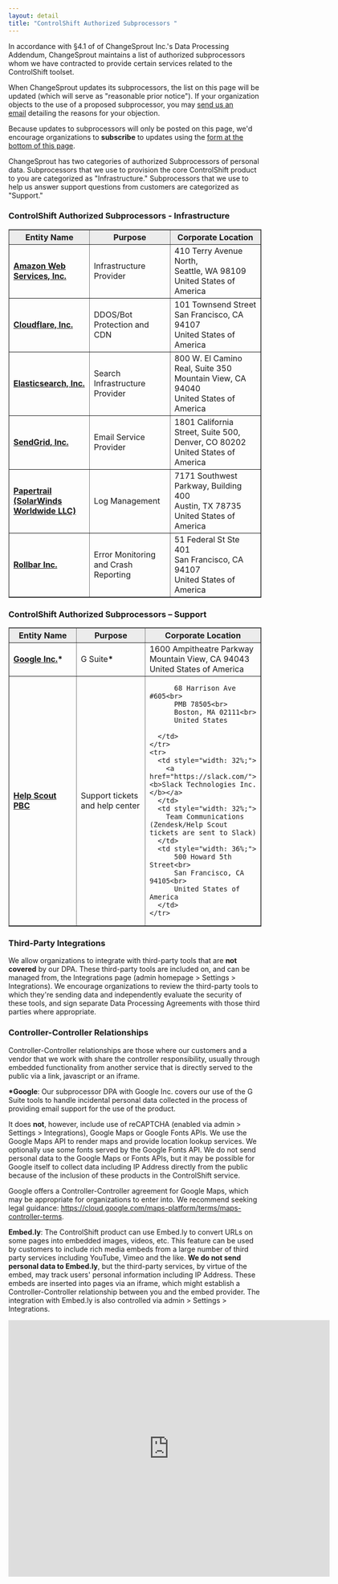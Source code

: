```yaml
---
layout: detail
title: "ControlShift Authorized Subprocessors "
---
```

In accordance with §4.1 of of ChangeSprout Inc.'s Data Processing Addendum, ChangeSprout maintains a list of authorized subprocessors whom we have contracted to provide certain services related to the ControlShift toolset. 

When ChangeSprout updates its subprocessors, the list on this page will be updated (which will serve as "reasonable prior notice"). If your organization objects to the use of a proposed subprocessor, you may [send us an email](mailto:support@controlshiftlabs.com) detailing the reasons for your objection. 

Because updates to subprocessors will only be posted on this page, we'd encourage organizations to **subscribe** to updates using the <a href="#subscribe">form at the bottom of this page</a>.

ChangeSprout has two categories of authorized Subprocessors of personal data. Subprocessors that we use to provision the core ControlShift product to you are categorized as "Infrastructure." Subprocessors that we use to help us answer support questions from customers are categorized as "Support."

### ControlShift Authorized Subprocessors - Infrastructure

<table style="width: 100%;" border="1" cellpadding="15px">
  <thead>
    <tr style="background-color: #ececec;">
      <th style="width: 32%;"><b>Entity Name</b></th>
      <th style="width: 32%;"><b>Purpose</b></th>
      <th style="width: 36%;"><b>Corporate Location</b></th></tr>
  </thead>
  <tbody>
    <tr><td style="width: 32%;"><a href="https://aws.amazon.com/"><b>Amazon Web Services, Inc.</b></a></td>
      <td style="width: 32%;">
        Infrastructure Provider
      </td>
      <td style="width: 35%;">
      410 Terry Avenue North,<br>Seattle, WA 98109<br>United States of America
      </td>
    </tr>
    <tr>
      <td style="width: 32%;"><a href="https://www.cloudflare.com/"><b>Cloudflare, Inc.</b></a></td>
      <td style="width: 32%;">
        DDOS/Bot Protection and CDN
      </td>
      <td style="width: 36%;">
          101 Townsend Street<br>
          San Francisco, CA 94107<br>
          United States of America
      </td>
    </tr>
    <tr>
      <td style="width: 32%;"><a href="https://www.elastic.co/"><b>Elasticsearch, Inc.</b></a></td>
      <td style="width: 32%;">
        Search Infrastructure Provider
      </td>
      <td style="width: 36%;">
          800 W. El Camino Real, Suite 350<br>
          Mountain View, CA 94040<br>        
          United States of America
      </td>
    </tr>
    <tr>
      <td style="width: 32%;"><a href="https://sendgrid.com/"><b>SendGrid, Inc.</b></a></td>
      <td style="width: 32%;">
        Email Service Provider
      </td>
      <td style="width: 36%;">1801 California Street, Suite 500, <br>Denver, CO 80202<br>United States of America</td>
    </tr>
    <tr>
      <td style="width: 32%;"><a href="https://papertrailapp.com/"><b>Papertrail (SolarWinds Worldwide LLC)</b></a> </td>
      <td style="width: 32%;">
        Log Management
      </td>
      <td style="width: 36%;"> 7171 Southwest Parkway, Building 400<br>
          Austin, TX 78735<br>
          United States of America
      </td>
    </tr>
    <tr>
      <td style="width: 32%;">
        <a href="https://rollbar.com/"><b>Rollbar Inc.</b></a>
      </td>
      <td style="width: 32%;">
        Error Monitoring and Crash Reporting
      </td>
      <td style="width: 36%;">
          51 Federal St Ste 401<br>
          San Francisco, CA 94107<br>
          United States of America
      </td>
    </tr>
  </tbody>
</table>

### ControlShift Authorized Subprocessors – Support 

<table style="width: 100%;" border="1" cellpadding="15px">
  <thead>
    <tr style="background-color: #ececec;">
      <th style="width: 32%;">Entity Name</th>
      <th style="width: 32%;">Purpose</th>   
      <th style="width: 36%;">Corporate Location</th>
    </tr>
  </thead>
  <tbody>
    <tr>
      <td style="width: 32%;"><a href="https://gsuite.google.com/"><b>Google Inc.</b></a><b>*</b></td>
      <td style="width: 32%;">G Suite<b>*</b></td>
      <td style="width: 36%;">
          1600 Ampitheatre Parkway<br>
          Mountain View, CA 94043<br>
          United States of America       
      </td>
    </tr>
    <tr>
      <td style="width: 32%;">
          <a href="https://www.helpscout.com/"><b>Help Scout PBC</b></a>
      </td>
      <td style="width: 32%;">
        Support tickets and help center
      </td>
      <td style="width: 36%;">
        
          68 Harrison Ave #605<br>
          PMB 78505<br>
          Boston, MA 02111<br>
          United States
        
      </td>
    </tr>
    <tr>
      <td style="width: 32%;">
        <a href="https://slack.com/"><b>Slack Technologies Inc.</b></a>
      </td>
      <td style="width: 32%;">
        Team Communications (Zendesk/Help Scout tickets are sent to Slack)
      </td>
      <td style="width: 36%;">
          500 Howard 5th Street<br>
          San Francisco, CA 94105<br>
          United States of America
      </td>
    </tr>
  </tbody>
</table>

### Third-Party Integrations

We allow organizations to integrate with third-party tools that are **not covered** by our DPA. These third-party tools are included on, and can be managed from, the Integrations page (admin homepage > Settings > Integrations). We encourage organizations to review the third-party tools to which they're sending data and independently evaluate the security of these tools, and sign separate Data Processing Agreements with those third parties where appropriate. 

### Controller-Controller Relationships

Controller-Controller relationships are those where our customers and a vendor that we work with share the controller responsibility, usually through embedded functionality from another service that is directly served to the public via a link, javascript or an iframe.

<b>*Google</b>: Our subprocessor DPA with Google Inc. covers our use of the G Suite tools to handle incidental personal data collected in the process of providing email support for the use of the product.

It does **not**, however, include use of reCAPTCHA (enabled via admin > Settings > Integrations), Google Maps or Google Fonts APIs. We use the Google Maps API to render maps and provide location lookup services. We optionally use some fonts served by the Google Fonts API. We do not send personal data to the Google Maps or Fonts APIs, but it may be possible for Google itself to collect data including IP Address directly from the public because of the inclusion of these products in the ControlShift service.

Google offers a Controller-Controller agreement for Google Maps, which may be appropriate for organizations to enter into. We recommend seeking legal guidance: <https://cloud.google.com/maps-platform/terms/maps-controller-terms>. 

**Embed.ly**: The ControlShift product can use Embed.ly to convert URLs on some pages into embedded images, videos, etc. This feature can be used by customers to include rich media embeds from a large number of third party services including YouTube, Vimeo and the like. **We do not send personal data to Embed.ly**, but the third-party services, by virtue of the embed, may track users' personal information including IP Address. These embeds are inserted into pages via an iframe, which might establish a Controller-Controller relationship between you and the embed provider. The integration with Embed.ly is also controlled via admin > Settings > Integrations.

<a name="subscribe">
<iframe src="https://docs.google.com/forms/d/e/1FAIpQLSeueyQcRQI9j6yCwdlUoDBm51eVU0J4t2_PCoXAOXixC68j2A/viewform?embedded=true" width="640" height="511" frameborder="0" marginheight="0" marginwidth="0">Loading…</iframe>